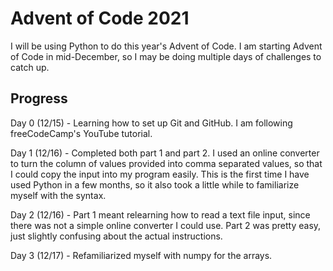 # Advent of Code 2021

I will be using Python to do this year's Advent of Code. I am starting Advent of Code in mid-December, so I may be doing multiple days of challenges to catch up.

## Progress
Day 0 (12/15) - Learning how to set up Git and GitHub. I am following freeCodeCamp's YouTube tutorial.

Day 1 (12/16) - Completed both part 1 and part 2. I used an online converter to turn the column of values provided into comma separated values, so that I could copy the input into my program easily. This is the first time I have used Python in a few months, so it also took a little while to familiarize myself with the syntax.

Day 2 (12/16) - Part 1 meant relearning how to read a text file input, since there was not a simple online converter I could use. Part 2 was pretty easy, just slightly confusing about the actual instructions.

Day 3 (12/17) - Refamiliarized myself with numpy for the arrays.
